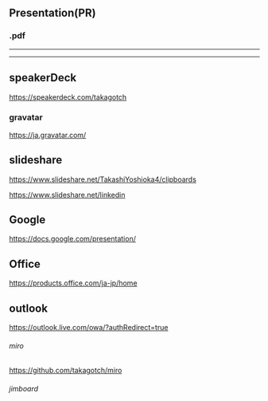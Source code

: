 ## Presentation(PR)
### .pdf
---
---

## speakerDeck
https://speakerdeck.com/takagotch

### gravatar
https://ja.gravatar.com/


## slideshare
https://www.slideshare.net/TakashiYoshioka4/clipboards

https://www.slideshare.net/linkedin

## Google
https://docs.google.com/presentation/
## Office
https://products.office.com/ja-jp/home

## outlook
https://outlook.live.com/owa/?authRedirect=true


###### miro
https://github.com/takagotch/miro

###### jimboard



```
```





